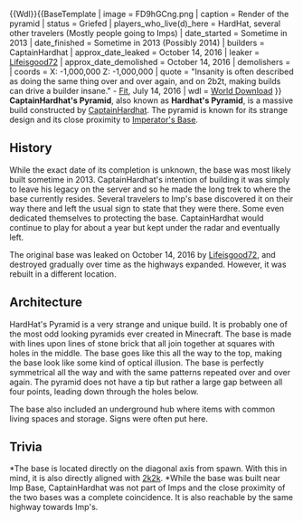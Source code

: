 {{Wdl}}{{BaseTemplate
| image = FD9hGCng.png
| caption = Render of the pyramid
| status = Griefed
| players_who_live(d)_here = HardHat, several other travelers (Mostly people going to Imps)
| date_started = Sometime in 2013
| date_finished = Sometime in 2013 (Possibly 2014)
| builders = CaptainHardhat
| approx_date_leaked = October 14, 2016
| leaker = [Lifeisgood72](https://2b2t.miraheze.org/wiki/Lifeisgood72)
| approx_date_demolished = October 14, 2016
| demolishers =
| coords = X: -1,000,000 Z: -1,000,000
| quote = "Insanity is often described as doing the same thing over and over again, and on 2b2t, making builds can drive a builder insane." - [Fit](https://2b2t.miraheze.org/wiki/Fit), July 14, 2016
| wdl = [World Download](http://www.mediafire.com/file/k86w9hvr5dswx5k/2b2t_HardHat_Pyramid.zip)
}}
**CaptainHardhat's Pyramid**, also known as **Hardhat's Pyramid**, is a massive build constructed by [CaptainHardhat](https://2b2t.miraheze.org/wiki/CaptainHardhat). The pyramid is known for its strange design and its close proximity to [Imperator's Base](https://2b2t.miraheze.org/wiki/Imperator%27s_Base).
## History
While the exact date of its completion is unknown, the base was most likely built sometime in 2013. CaptainHardhat's intention of building it was simply to leave his legacy on the server and so he made the long trek to where the base currently resides. Several travelers to Imp's base discovered it on their way there and left the usual sign to state that they were there. Some even dedicated themselves to protecting the base. CaptainHardhat would continue to play for about a year but kept under the radar and eventually left.

The original base was leaked on October 14, 2016 by [Lifeisgood72](https://2b2t.miraheze.org/wiki/Lifeisgood72), and destroyed gradually over time as the highways expanded. However, it was rebuilt in a different location.
## Architecture
HardHat's Pyramid is a very strange and unique build. It is probably one of the most odd looking pyramids ever created in Minecraft. The base is made with lines upon lines of stone brick that all join together at squares with holes in the middle. The base goes like this all the way to the top, making the base look like some kind of optical illusion. The base is perfectly symmetrical all the way and with the same patterns repeated over and over again. The pyramid does not have a tip but rather a large gap between all four points, leading down through the holes below.

The base also included an underground hub where items with common living spaces and storage. Signs were often put here.

## Trivia
*The base is located directly on the diagonal axis from spawn. With this in mind, it is also directly aligned with [2k2k](https://2b2t.miraheze.org/wiki/2k2k).
*While the base was built near Imp Base, CaptainHardhat was not part of Imps and the close proximity of the two bases was a complete coincidence. It is also reachable by the same highway towards Imp's.